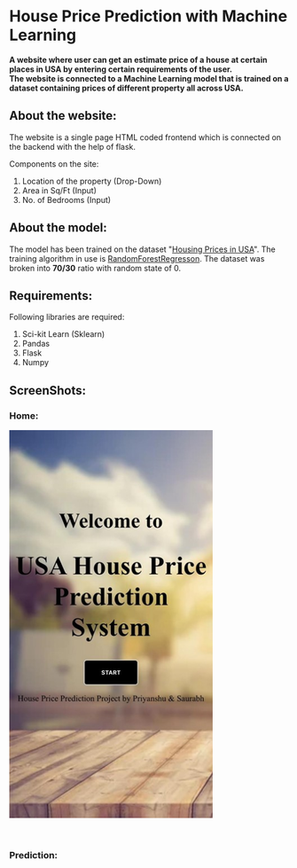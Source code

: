 # House Price Prediction with Machine Learning
**A website where user can get an estimate price of a house at certain places in USA by entering certain requirements of the user. <br />The website is connected to a Machine Learning model that is trained on a dataset containing prices of different property all across USA.**

## About the website:
The website is a single page HTML coded frontend which is connected on the backend with the help of flask.

Components on the site:
1. Location of the property (Drop-Down)
2. Area in Sq/Ft (Input)
3. No. of Bedrooms (Input)

## About the model:
The model has been trained on the dataset "[Housing Prices in USA](https://www.kaggle.com/datasets/vedavyasv/usa-housing)". The training algorithm in use is [RandomForestRegresson](https://scikit-learn.org/stable/modules/generated/sklearn.ensemble.RandomForestRegressor.html).
The dataset was broken into **70/30** ratio with random state of 0.


## Requirements: 
Following libraries are required:
1. Sci-kit Learn (Sklearn)
2. Pandas
3. Flask
4. Numpy

## ScreenShots:
### Home:
<p> <img src = "templates/Picture1.jpg" height="700"></p><br>

### Prediction:

